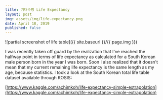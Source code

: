 ```yaml
---
title: 기대수명 Life Expectancy
layout: post
img: assets/img/life-expectancy.png
date: April 10, 2019
published: false
---
```


![partial screenshot of life table]({{ site.baseurl }}/{{ page.img }})

I was recently taken off guard by the realization that I've reached the halfway point in terms of life expectancy as calculated for a South Korean male person born in the year I was born. Soon I also realized that it doesn't mean that my current remaining life expectancy is the same length as my age, because statistics. I took a look at the South Korean total life table dataset available through KOSIS:

[https://www.kaggle.com/achimkoh/life-expectancy-simple-extrapolation](https://www.kaggle.com/achimkoh/life-expectancy-simple-extrapolation)